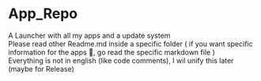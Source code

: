 # App_Repo
A Launcher with all my apps and a update system  
Please read other Readme.md inside a specific folder ( if you want specific information for the apps :eyes:, go read the specific markdown file )  
Everything is not in english (like code comments), I wil unify this later (maybe for Release)